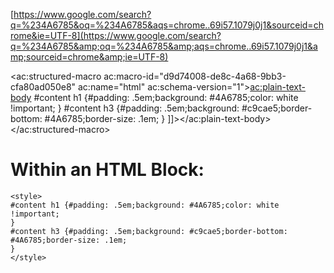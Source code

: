 
[https://www.google.com/search?q=%234A6785&oq=%234A6785&aqs=chrome..69i57.1079j0j1&sourceid=chrome&ie=UTF-8](https://www.google.com/search?q=%234A6785&amp;oq=%234A6785&amp;aqs=chrome..69i57.1079j0j1&amp;sourceid=chrome&amp;ie=UTF-8)


<ac:structured-macro ac:macro-id="d9d74008-de8c-4a68-9bb3-cfa80ad050e8" ac:name="html" ac:schema-version="1"><ac:plain-text-body><![CDATA[<style>
#content h1 {#padding: .5em;background: #4A6785;color: white !important;
}
#content h3 {#padding: .5em;background: #c9cae5;border-bottom: #4A6785;border-size: .1em;
}
]]></ac:plain-text-body></ac:structured-macro>
# Within an HTML Block:

```
<style>
#content h1 {#padding: .5em;background: #4A6785;color: white !important;
}
#content h3 {#padding: .5em;background: #c9cae5;border-bottom: #4A6785;border-size: .1em;
}
</style>
```
